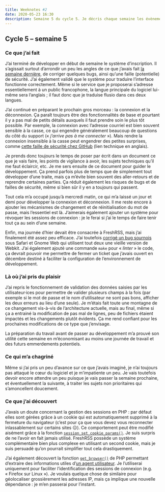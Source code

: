 ```yaml
---
title: Weeknotes #2
date: 2020-05-23 16:30
description: Semaine 5 du cycle 5. Je décris chaque semaine les évènements qui ont rythmé ma semaine en terme de travail.
---
```


## Cycle 5&nbsp;–&nbsp;semaine 5

### Ce que j’ai fait

J’ai terminé de développer en début de semaine le système d’inscription. Il
s’agissait surtout d’arrondir un peu les angles de ce que j’avais fait [la
semaine dernière](weeknotes-1.html), de corriger quelques bugs, ainsi qu’une
faille (potentielle) de sécurité. J’ai également validé que le système pour
traduire l’interface fonctionne correctement. Même si le service que je
proposerai s’adresse essentiellement à un public francophone, la langue
principale du logiciel lui-même sera l’anglais&nbsp;; il faut donc que je
traduise flusio dans ces deux langues.

J’ai continué en préparant le prochain gros morceau&nbsp;: la connexion et la
déconnexion. Ça paraît toujours être des fonctionnalités de base et pourtant il
y a pas mal de petits détails auxquels il faut prendre soin le plus tôt
possible. Par exemple, la connexion avec l’adresse courriel est bien souvent
sensible à la casse, ce qui engendre généralement beaucoup de questions du côté
du support («&nbsp;_j’arrive pas à me connecter_&nbsp;»). Mais rendre la
connexion insensible à la casse peut engendrer des petites surprises, comme
[cette faille de sécurité chez GitHub](https://eng.getwisdom.io/hacking-github-with-unicode-dotless-i/)
(lien technique en anglais).

Je prends donc toujours le temps de poser par écrit dans un document ce que je
vais faire, les points de vigilance à avoir, les sujets techniques qu’il me
faut éclaircir, etc. Je me sers ensuite de ce document pour guider le
développement. Ça prend parfois plus de temps que de simplement tout développer
d’une traite, mais ça m’évite bien souvent des aller-retours et de reprendre
certaines parties. Ça réduit également les risques de bugs et de failles de
sécurité, même si bien sûr il y en a toujours qui passent.

Tout cela m’a occupé jusqu’à mercredi matin, ce qui m’a laissé un jour et demi
pour développer la connexion et déconnexion. Il me reste encore à ajouter les
mécanismes de changement et de réinitialisation du mot de passe, mais
l’essentiel est là. J’aimerais également ajouter un système pour révoquer les
sessions de connexion&nbsp;: je le ferai si j’ai le temps de faire tenir tout
ça au sein d’une semaine.

Enfin, ma journée d’hier devait être consacrée à FreshRSS, mais j’ai finalement
été assez peu efficace. J’ai toutefois [corrigé un bug sournois](https://github.com/FreshRSS/FreshRSS/pull/2938#issuecomment-632429861)
sous Safari et Gnome Web qui utilisent tout deux une vieille version de Webkit.
J’ai également ajouté une commande `make` pour «&nbsp;_linter_&nbsp;» le code,
ça devrait pouvoir me permettre de fermer un ticket que j’avais ouvert en
décembre destiné à faciliter la configuration de l’environnement de
développement.

### Là où j’ai pris du plaisir

J’ai repris le fonctionnement de validation des données saisies par les
utilisateur·ices pour permettre de valider plusieurs champs à la fois (par
exemple si le mot de passe et le nom d’utilisateur ne sont pas bons, afficher
les deux erreurs au lieu d’une seule). Je m’étais fait toute une montagne de ce
changement vis-à-vis de l’architecture actuelle, mais au final, même si ça a
entrainé la modification de pas mal de lignes, peu de fichiers étaient
impactés et les changements plutôt évidents. Ça me rend confiant pour les
prochaines modifications de ce type que j’envisage.

La préparation du travail avant de passer au développement m’a prouvé son
utilité cette semaine en m’économisant au moins une journée de travail et des
futurs emmerdements potentiels.

### Ce qui m’a chagriné

Même si j’ai pris un peu d’avance sur ce que j’avais imaginé, je n’ai toujours
pas attaqué le cœur du logiciel et je m’impatiente un peu. Je vais toutefois
devoir encore attendre un peu puisque je vais passer la semaine prochaine, et
éventuellement la suivante, à traiter les sujets non prioritaires qui
s’amoncellent doucement.

### Ce que j’ai découvert

J’avais un doute concernant la gestion des sessions en <abbr>PHP</abbr>&nbsp;:
par défaut elles sont gérées grâce à un cookie qui est automatiquement supprimé
à la fermeture du navigateur (c’est pour ça que vous devez vous reconnecter
inlassablement sur certains sites&nbsp;😑). Ce comportement peut être modifié
aisément grâce à la fonction [`session_set_cookie_params()`](https://www.php.net/manual/fr/function.session-set-cookie-params.php).
Je suis surpris de ne l’avoir en fait jamais utilisé. FreshRSS possède un
système complémentaire bien plus complexe en utilisant un second cookie, mais
je suis persuadé qu’on pourrait simplifier tout cela drastiquement.

J’ai également découvert la fonction [`get_browser()`](https://www.php.net/manual/fr/function.get-browser.php)
de <abbr>PHP</abbr> permettant d’extraire des informations utiles d’[un agent
utilisateur](https://fr.wikipedia.org/wiki/User_agent). Je l’utiliserai
uniquement pour faciliter l’identification des sessions de connexion (e.g.
«&nbsp;Firefox sur Linux&nbsp;»). Je voulais quelque chose de similaire pour
géolocaliser grossièrement les adresses IP, mais ça implique une nouvelle
dépendance&nbsp;: je m’en passerai pour l’instant.
